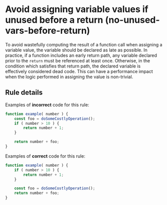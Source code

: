 # Avoid assigning variable values if unused before a return (no-unused-vars-before-return)

To avoid wastefully computing the result of a function call when assigning a variable value, the variable should be declared as late as possible. In practice, if a function includes an early return path, any variable declared prior to the `return` must be referenced at least once. Otherwise, in the condition which satisfies that return path, the declared variable is effectively considered dead code. This can have a performance impact when the logic performed in assigning the value is non-trivial.

## Rule details

Examples of **incorrect** code for this rule:

```js
function example( number ) {
	const foo = doSomeCostlyOperation();
	if ( number > 10 ) {
		return number + 1;
	}

	return number + foo;
}
```

Examples of **correct** code for this rule:

```js
function example( number ) {
	if ( number > 10 ) {
		return number + 1;
	}

	const foo = doSomeCostlyOperation();
	return number + foo;
}
```
